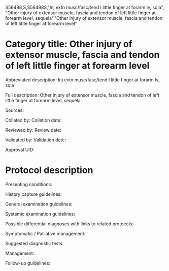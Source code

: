 S56498,S,S56498S,"Inj extn musc/fasc/tend l little finger at forarm lv, sqla", "Other injury of extensor muscle, fascia and tendon of left little finger at forearm level, sequela","Other injury of extensor muscle, fascia and tendon of left little finger at forearm level"
# Category title: Other injury of extensor muscle, fascia and tendon of left little finger at forearm level

Abbreviated description: Inj extn musc/fasc/tend l little finger at forarm lv, sqla

Full description: Other injury of extensor muscle, fascia and tendon of left little finger at forearm level, sequela

Sources:

Collated by:
Collation date:

Reviewed by:
Review date:

Validated by:
Validation date:

Approval UID:

# Protocol description

Presenting conditions:

History capture guidelines:

General examination guidelines:

Systemic examination guidelines:

Possible differential diagnoses with links to related protocols:

Symptomatic / Palliative management:

Suggested diagnostic tests:

Management:

Follow-up guidelines:
